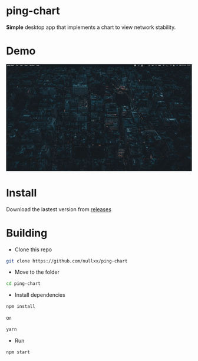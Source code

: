 # ping-chart
**Simple** desktop app that implements a chart to view network stability.

# Demo
![Demo](demo.gif)
# Install
Download the lastest version from [releases](https://github.com/nullxx/ping-chart/releases/latest)
# Building
* Clone this repo
```bash
git clone https://github.com/nullxx/ping-chart
```
* Move to the folder
```bash
cd ping-chart
```

* Install dependencies
```bash
npm install
```
or
```bash
yarn
```
* Run
```bash
npm start
```
